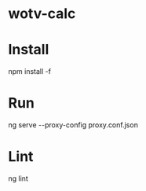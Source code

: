 # wotv-calc

# Install
npm install -f

# Run
ng serve --proxy-config proxy.conf.json

# Lint
ng lint
